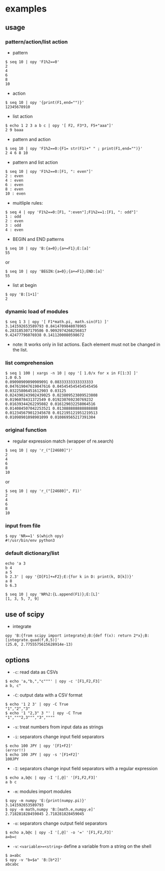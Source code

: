 # examples

## usage 

### pattern/action/list action

* pattern

```
$ seq 10 | opy 'F1%2==0'
2
4
6
8
10
```

* action

```
$ seq 10 | opy '{print(F1,end="")}' 
12345678910
```

* list action

```
$ echo 1 2 3 a b c | opy '[ F2, F3*3, F5+"aaa"]'
2 9 baaa
```

* pattern and action

```
$ seq 10 | opy 'F1%2==0:{F1= str(F1)+" " ; print(F1,end="")}' 
2 4 6 8 10 
```

* pattern and list action

```
$ seq 10 | opy 'F1%2==0:[F1, ": even"]'
2 : even
4 : even
6 : even
8 : even
10 : even
```

* muitliple rules:

```
$ seq 4 | opy 'F1%2==0:[F1, ":even"];F1%2==1:[F1, ": odd"]'
1 : odd
2 : even
3 : odd
4 : even
```

* BEGIN and END patterns

```
$ seq 10 | opy 'B:{a=0};{a+=F1};E:[a]'
55
```

or 

```
$ seq 10 | opy 'BEGIN:{a=0};{a+=F1};END:[a]'
55
```

* list at begin

```
$ opy 'B:[1+1]'
2
```

### dynamic load of modules 

```
$ seq 1 3 | opy '[ F1*math.pi, math.sin(F1) ]' 
3.141592653589793 0.8414709848078965
6.283185307179586 0.9092974268256817
9.42477796076938 0.1411200080598672
```

* note: It works only in list actions. Each element must not be changed in the list.

### list comprehension

```
$ seq 1 100 | xargs -n 10 | opy '[ 1.0/x for x in F[1:3] ]'
1.0 0.5
0.09090909090909091 0.08333333333333333
0.047619047619047616 0.045454545454545456
0.03225806451612903 0.03125
0.024390243902439025 0.023809523809523808
0.0196078431372549 0.019230769230769232
0.01639344262295082 0.016129032258064516
0.014084507042253521 0.013888888888888888
0.012345679012345678 0.012195121951219513
0.01098901098901099 0.010869565217391304
```

### original function

* regular expression match (wrapper of re.search)

```
$ seq 10 | opy 'r_("[24680]")'
2
4
6
8
10
```
or

```
$ seq 10 | opy 'r_("[24680]", F1)'
2
4
6
8
10
```

### input from file

```
$ opy 'NR==1' $(which opy)
#!/usr/bin/env python3
```

### default dictionary/list

```
echo 'a 3
b 4
a 5 
b 2.3' | opy '{D[F1]+=F2};E:{for k in D: print(k, D[k])}'
a 8
b 6.3
```

```
$ seq 10 | opy 'NR%2:{L.append(F1)};E:[L]'
[1, 3, 5, 7, 9]
```

## use of scipy

* integrate

```
opy 'B:{from scipy import integrate};B:{def f(x): return 2*x};B:[integrate.quad(f,0,5)]'
(25.0, 2.7755575615628914e-13)
```

## options


* `-c`: read data as CSVs

```
$ echo 'a,"b,","c"""' | opy -c '[F1,F2,F3]'
a b, c"
```

* `-C`: output data with a CSV format

```
$ echo '1 2 3' | opy -C True
"1","2","3"
$ echo '1 "2,3" 3 "' | opy -C True
"1","""2,3""","3",""""
```

* `-s`: treat numbers from input data as strings



* `-i`: separators change input field separators

```
$ echo 100 JPY | opy '[F1+F2]'
(error!!)
$ echo 100 JPY | opy -s '[F1+F2]'
100JPY
```

* `-I`: separators change input field separators with a regular expression


```
$ echo a,b@c | opy -I '[,@]' '[F1,F2,F3]'
a b c
```

* `-m`: modules import modules

```
$ opy -m numpy 'E:{print(numpy.pi)}'
3.141592653589793
$ opy -m math,numpy 'B:[math.e,numpy.e]'
2.718281828459045 2.718281828459045
```


* `-o`: separators change output field separators


```
$ echo a,b@c | opy -I '[,@]' -o '=' '[F1,F2,F3]'
a=b=c
```

* `-v`: `<variable>=<string>` define a variable from a string on the shell



```
$ a=abc
$ opy -v "b=$a" 'B:[b*2]'
abcabc
```

